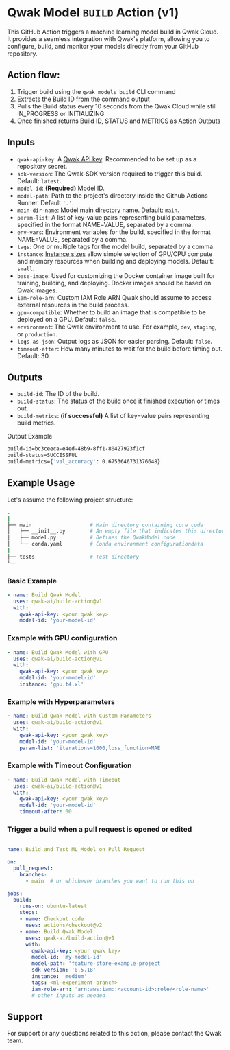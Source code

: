 # Qwak Model `BUILD` Action (v1)

This GitHub Action triggers a machine learning model build in Qwak Cloud. It provides a seamless integration with Qwak's platform, allowing you to configure, build, and monitor your models directly from your GitHub repository.

## Action flow:
1. Trigger build using the `qwak models build` CLI command
2. Extracts the Build ID from the command output
3. Pulls the Build status every 10 seconds from the Qwak Cloud while still IN_PROGRESS or INITIALIZING
4. Once finished returns Build ID, STATUS and METRICS as Action Outputs

## Inputs

- `qwak-api-key`: A [Qwak API key](https://app.qwak.ai/qwak-admin#personal-api-keys). Recommended to be set up as a repository secret.
- `sdk-version`: The Qwak-SDK version required to trigger this build. Default: `latest`.
- `model-id`: **(Required)** Model ID.
- `model-path`: Path to the project's directory inside the Github Actions Runner. Default `'.'`.
- `main-dir-name`: Model main directory name. Default: `main`.
- `param-list`: A list of key-value pairs representing build parameters, specified in the format NAME=VALUE, separated by a comma.
- `env-vars`: Environment variables for the build, specified in the format NAME=VALUE, separated by a comma.
- `tags`: One or multiple tags for the model build, separated by a comma.
- `instance`: [Instance sizes](https://docs-saas.qwak.com/docs/instance-sizes) allow simple selection of GPU/CPU compute and memory resources when building and deploying models. Default: `small`.
- `base-image`: Used for customizing the Docker container image built for training, building, and deploying. Docker images should be based on Qwak images.
- `iam-role-arn`: Custom IAM Role ARN Qwak should assume to access external resources in the build process.
- `gpu-compatible`: Whether to build an image that is compatible to be deployed on a GPU. Default: `false`.
- `environment`: The Qwak environment to use. For example, `dev`, `staging`, or `production`.
- `logs-as-json`: Output logs as JSON for easier parsing. Default: `false`.
- `timeout-after`: How many minutes to wait for the build before timing out. Default: 30.


## Outputs

- `build-id`: The ID of the build.
- `build-status`: The status of the build once it finished execution or times out.
- `build-metrics`: **(if successful)** A list of key=value pairs representing build metrics.

Output Example 
```bash
build-id=bc3ceeca-e4ed-48b9-8ff1-80427923f1cf
build-status=SUCCESSFUL
build-metrics={'val_accuracy': 0.6753646731376648}
```


## Example Usage

Let's assume the following project structure:

```bash
.
|
├── main                   # Main directory containing core code
│   ├── __init__.py        # An empty file that indicates this directory is a Python package
│   ├── model.py           # Defines the QwakModel code
│   └── conda.yaml         # Conda environment configurationdata
|
├── tests                  # Test directory
└──
```

### Basic Example

```yaml
- name: Build Qwak Model
  uses: qwak-ai/build-action@v1
  with:
    qwak-api-key: <your qwak key>
    model-id: 'your-model-id'
```

### Example with GPU configuration

```yaml
- name: Build Qwak Model with GPU
  uses: qwak-ai/build-action@v1
  with:
    qwak-api-key: <your qwak key>
    model-id: 'your-model-id'
    instance: 'gpu.t4.xl'
```

### Example with Hyperparameters

```yaml
- name: Build Qwak Model with Custom Parameters
  uses: qwak-ai/build-action@v1
  with:
    qwak-api-key: <your qwak key>
    model-id: 'your-model-id'
    param-list: 'iterations=1000,loss_function=MAE'
```

### Example with Timeout Configuration

```yaml
- name: Build Qwak Model with Timeout
  uses: qwak-ai/build-action@v1   
  with:
    qwak-api-key: <your qwak key>
    model-id: 'your-model-id'
    timeout-after: 60
```

### Trigger a build when a pull request is opened or edited

```yaml

name: Build and Test ML Model on Pull Request

on:
  pull_request:
    branches:
      - main  # or whichever branches you want to run this on

jobs:
  build:
    runs-on: ubuntu-latest
    steps:
    - name: Checkout code
      uses: actions/checkout@v2
    - name: Build Qwak Model
      uses: qwak-ai/build-action@v1
      with:
        qwak-api-key: <your qwak key>
        model-id: 'my-model-id'
        model-path: 'feature-store-example-project'
        sdk-version: '0.5.18'
        instance: 'medium'
        tags: <ml-experiment-branch>
        iam-role-arn: 'arn:aws:iam::<account-id>:role/<role-name>'
        # other inputs as needed
```

## Support

For support or any questions related to this action, please contact the Qwak team.